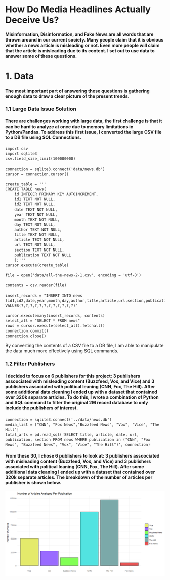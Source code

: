 # How Do Media Headlines Actually Deceive Us?

#### Misinformation, Disinformation, and Fake News are all words that are thrown around in our current society. Many people claim that it is obvious whether a news article is misleading or not. Even more people will claim that the article is misleading due to its content. I set out to use data to answer some of these questions.

# 1. Data

#### The most important part of answering these questions is gathering enough data to draw a clear picture of the present trends.

### 1.1 Large Data Issue Solution

#### There are challenges working with large data, the first challenge is that it can be hard to analyze at once due to memory limitations in Python/Pandas. To address this first issue, I converted the large CSV file to a DB file using SQL Connections.

```
import csv
import sqlite3
csv.field_size_limit(100000000)

connection = sqlite3.connect('data/news.db')
cursor = connection.cursor()

create_table = '''
CREATE TABLE news(
    id INTEGER PRIMARY KEY AUTOINCREMENT,
    id1 TEXT NOT NULL,
    id2 TEXT NOT NULL,
    date TEXT NOT NULL,
    year TEXT NOT NULL,
    month TEXT NOT NULL,
    day TEXT NOT NULL,
    author TEXT NOT NULL,
    title TEXT NOT NULL,
    article TEXT NOT NULL,
    url TEXT NOT NULL,
    section TEXT NOT NULL,
    publication TEXT NOT NULL
    );'''
cursor.execute(create_table)

file = open('data/all-the-news-2-1.csv', encoding = 'utf-8')

contents = csv.reader(file)

insert_records = "INSERT INTO news (id1,id2,date,year,month,day,author,title,article,url,section,publication) VALUES(?,?,?,?,?,?,?,?,?,?,?,?)"

cursor.executemany(insert_records, contents)
select_all = "SELECT * FROM news"
rows = cursor.execute(select_all).fetchall()
connection.commit()
connection.close()

```

By converting the contents of a CSV file to a DB file, I am able to manipulate the data much more effectively using SQL commands.

### 1.2 Filter Publishers

#### I decided to focus on 6 publishers for this project: 3 publishers assoociated with misleading content (Buzzfeed, Vox, and Vice) and 3 publishers associated with political leaning (CNN, Fox, The Hill). After some additional data cleaning I ended up with a dataset that contained over 320k separate articles. To do this, I wrote a combination of Python and SQL command to filter the original 2M record database to only include the publishers of interest.

```
connection = sqlite3.connect('../data/news.db')
media_list = ["CNN", "Fox News","Buzzfeed News", "Vox", "Vice", "The Hill"]
total_arts = pd.read_sql('SELECT title, article, date, url, publication, section FROM news WHERE publication in ("CNN", "Fox News", "Buzzfeed News", "Vox", "Vice", "The Hill")', connection)

```


#### From these 30, I chose 6 publishers to look at: 3 publishers assoociated with misleading content (Buzzfeed, Vox, and Vice) and 3 publishers associated with political leaning (CNN, Fox, The Hill). After some additional data cleaning I ended up with a dataset that contained over 320k separate articles. The breakdown of the number of articles per publisher is shown below.

![Articles Per Publication](/docs/assets/art_per_pub.png)
